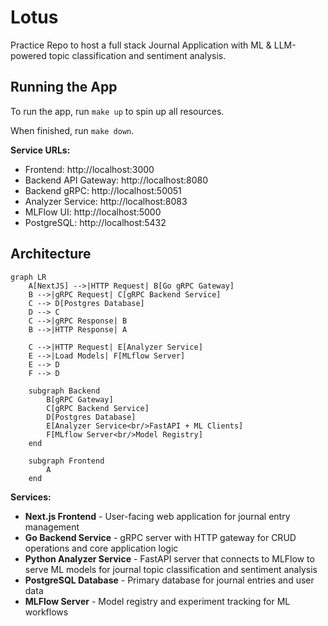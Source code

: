 # Lotus

Practice Repo to host a full stack Journal Application with ML & LLM-powered topic classification and sentiment analysis.

## Running the App

To run the app, run `make up` to spin up all resources.

When finished, run `make down`.

**Service URLs:**
- Frontend: http://localhost:3000
- Backend API Gateway: http://localhost:8080
- Backend gRPC: http://localhost:50051
- Analyzer Service: http://localhost:8083
- MLFlow UI: http://localhost:5000
- PostgreSQL: http://localhost:5432

## Architecture

``` mermaid
graph LR
    A[NextJS] -->|HTTP Request| B[Go gRPC Gateway]
    B -->|gRPC Request| C[gRPC Backend Service]
    C --> D[Postgres Database]
    D --> C
    C -->|gRPC Response| B
    B -->|HTTP Response| A

    C -->|HTTP Request| E[Analyzer Service]
    E -->|Load Models| F[MLflow Server]
    E --> D
    F --> D

    subgraph Backend
        B[gRPC Gateway]
        C[gRPC Backend Service]
        D[Postgres Database]
        E[Analyzer Service<br/>FastAPI + ML Clients]
        F[MLflow Server<br/>Model Registry]
    end

    subgraph Frontend
        A
    end
```

**Services:**

- **Next.js Frontend** - User-facing web application for journal entry management
- **Go Backend Service** - gRPC server with HTTP gateway for CRUD operations and core application logic
- **Python Analyzer Service** - FastAPI server that connects to MLFlow to serve ML models for journal topic classification and sentiment analysis
- **PostgreSQL Database** - Primary database for journal entries and user data
- **MLFlow Server** - Model registry and experiment tracking for ML workflows
